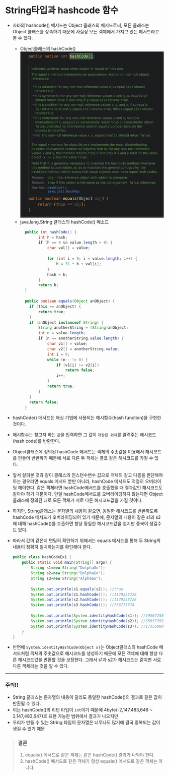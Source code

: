 # String타입과 hashcode 함수

- 자바의 hashcode() 메서드는 Object 클래스의 메서드로써, 모든 클래스는 Object 클래스를 상속하기 때문에 사실상 모든 객체에서 가지고 있는 메서드라고 볼 수 있다.
  - Object클래스의 hashCode()
![](./img/object_hashCode().png)
  - java.lang.String 클래스의 hashCode() 메소드
    ```java
      public int hashCode() {
            int h = hash;
            if (h == 0 && value.length > 0) {
                char val[] = value;
    
                for (int i = 0; i < value.length; i++) {
                    h = 31 * h + val[i];
                }
                hash = h;
            }
            return h;
      }
    
      public boolean equals(Object anObject) {
        if (this == anObject) {
            return true;
        }
        if (anObject instanceof String) {
            String anotherString = (String)anObject;
            int n = value.length;
            if (n == anotherString.value.length) {
                char v1[] = value;
                char v2[] = anotherString.value;
                int i = 0;
                while (n-- != 0) {
                    if (v1[i] != v2[i])
                        return false;
                    i++;
                }
                return true;
            }
        }
        return false;
      }
    ```

- hashCode() 메서드는 해싱 기법에 사용되는 해시함수(hash function)을 구현한 것이다.
- 해시함수는 찾고자 하는 `값`을 입력하면 그 값이 `저장된 위치`를 알려주는 해시코드(hash code)를 반환한다.

- Object클래스에 정의된 hashCode 메서드는 객체의 주솟값을 이용해서 해시코드를 만들어 반환하기 때문에 서로 다른 두 객체는 결코 같은 해시코드를 가질 수 없다.
- 앞서 살펴본 것과 같이 클래스의 인스턴수변수 값으로 객체의 같고 다름을 판단해야하는 경우라면 equals 메서드 뿐만 아니라, hashCode 메서드도 적절히 오버라이딩 해야한다. 같은 객체라면 hashCode메서드를 호출했을 때 결과값인 해시코드도 같아야 하기 때문이다. 만일 hashCode메서드를 오버라이딩하지 않는다면 Object클래스에 정의된 대로 모든 객체가 서로 다른 해시코드값을 가질 것이다.
- 하지만, String클래스는 문자열의 내용이 같으면, 동일한 해시코드를 반환하도록 hashCode 메서드가 오버라이딩되어 있기 때문에, 문자열의 내용이 같은 s1과 s2에 대해 hashCode()를 호출하면 항상 동일한 해시코드값을 얻지만 중복이 생길수도 있다.
- 따라서 값이 같은지 면밀히 확인하기 위해서는 equals 메서드를 통해 두 String의 내용이 정확히 일치하는지를 확인해야 한다.
  
  ```java
  public class HashCodeEx1 {
      public static void main(String[] args) {
          String s1=new String("DolphaGo");
          String s2=new String("DolphaGo");
          String s3=new String("AlphaGo");
  
          System.out.println(s1.equals(s2)); //true
          System.out.println(s1.hashCode()); //1179255728
          System.out.println(s2.hashCode()); //1179255728
          System.out.println(s3.hashCode()); //756773574
  
          System.out.println(System.identityHashCode(s1)); //1956725890
          System.out.println(System.identityHashCode(s2)); //356573597
          System.out.println(System.identityHashCode(s3)); //1735600054
      }
  }
  ```

- 반면에 `System.identityHashCode(Object x)`는 Object클래스의 hashCode 메서드처럼 객체의 주솟값으로 해시코드를 생성하기 때문에 모든 객체에 대해 항상 다른 해시코드값을 반환할 것을 보장한다. 그래서 s1과 s2가 해시코드는 같지만 서로 다른 객체라는 것을 알 수 있다.

---
### 주의!!

- String 클래스는 문자열의 내용이 달라도 동일한 hashCode()의 결과로 같은 값이 반환될 수 있다.
- 이는 hashCode()의 리턴 타입이 `int`이기 때문에 4byte(-2,147,483,648 ~ 2,147,483,647)로 표현 가능한 범위에서 결과가 나오지만
- 우리가 만들 수 있는 String 타입의 문자열은 너무나도 많기에 결국 중복되는 값이 생길 수 있기 때문

>### 결론
>1. equals() 메서드로 같은 객체는 같은 hashCode() 결과가 나와야 한다.
>2. hashCode() 메서드로 같은 객체가 항상 equals() 메서드로 같은 객체는 아니다.